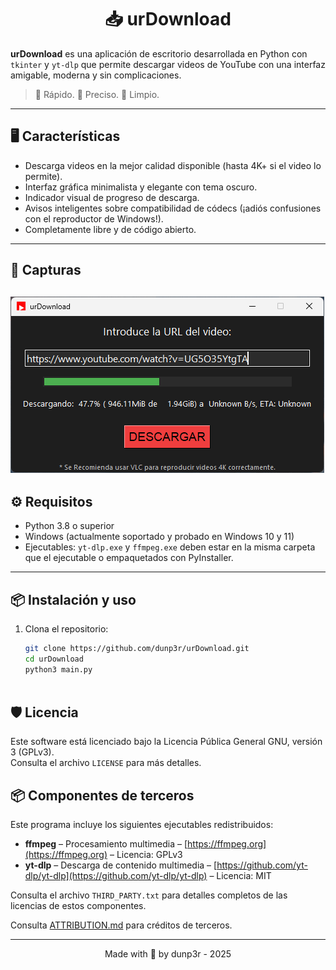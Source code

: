 <h1 align="center">📥 urDownload</h1>


**urDownload** es una aplicación de escritorio desarrollada en Python con `tkinter` y `yt-dlp` que permite descargar videos de YouTube con una interfaz amigable, moderna y sin complicaciones.

> 🚀 Rápido. 🎯 Preciso. 🧼 Limpio.

---

## 🖥️ Características

- Descarga videos en la mejor calidad disponible (hasta 4K+ si el video lo permite).
- Interfaz gráfica minimalista y elegante con tema oscuro.
- Indicador visual de progreso de descarga.
- Avisos inteligentes sobre compatibilidad de códecs (¡adiós confusiones con el reproductor de Windows!).
- Completamente libre y de código abierto.

---

## 📸 Capturas

![Vista previa de urDownload](assets/capture.png)
---

## ⚙️ Requisitos

- Python 3.8 o superior
- Windows (actualmente soportado y probado en Windows 10 y 11)
- Ejecutables: `yt-dlp.exe` y `ffmpeg.exe` deben estar en la misma carpeta que el ejecutable o empaquetados con PyInstaller.

---

## 📦 Instalación y uso

1. Clona el repositorio:

   ```bash
   git clone https://github.com/dunp3r/urDownload.git
   cd urDownload
   python3 main.py



## 🛡️ Licencia

Este software está licenciado bajo la Licencia Pública General GNU, versión 3 (GPLv3).  
Consulta el archivo `LICENSE` para más detalles.

## 📦 Componentes de terceros

Este programa incluye los siguientes ejecutables redistribuidos:

- **ffmpeg** – Procesamiento multimedia – [https://ffmpeg.org](https://ffmpeg.org) – Licencia: GPLv3
- **yt-dlp** – Descarga de contenido multimedia – [https://github.com/yt-dlp/yt-dlp](https://github.com/yt-dlp/yt-dlp) – Licencia: MIT

Consulta el archivo `THIRD_PARTY.txt` para detalles completos de las licencias de estos componentes.

Consulta [ATTRIBUTION.md](ATTRIBUTION.md) para créditos de terceros.

---
<p align="center">Made with 💚 by dunp3r - 2025</p>


